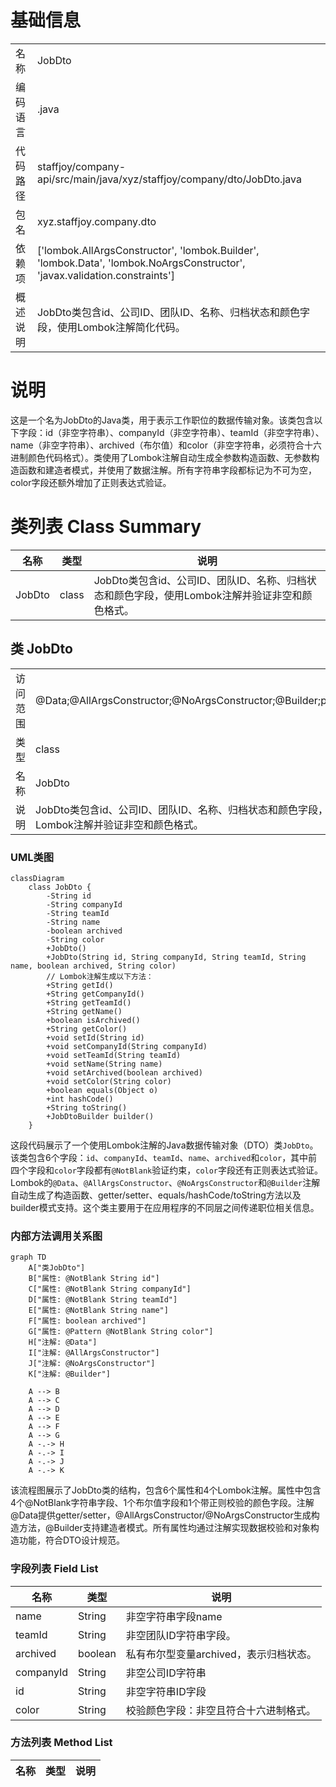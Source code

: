 # 基础信息

|      |      |
|------|------|
| 名称 | JobDto |
| 编码语言 | .java |
| 代码路径 | staffjoy/company-api/src/main/java/xyz/staffjoy/company/dto/JobDto.java |
| 包名 | xyz.staffjoy.company.dto |
| 依赖项 | ['lombok.AllArgsConstructor', 'lombok.Builder', 'lombok.Data', 'lombok.NoArgsConstructor', 'javax.validation.constraints'] |
| 概述说明 | JobDto类包含id、公司ID、团队ID、名称、归档状态和颜色字段，使用Lombok注解简化代码。 |

# 说明

这是一个名为JobDto的Java类，用于表示工作职位的数据传输对象。该类包含以下字段：id（非空字符串）、companyId（非空字符串）、teamId（非空字符串）、name（非空字符串）、archived（布尔值）和color（非空字符串，必须符合十六进制颜色代码格式）。类使用了Lombok注解自动生成全参数构造函数、无参数构造函数和建造者模式，并使用了数据注解。所有字符串字段都标记为不可为空，color字段还额外增加了正则表达式验证。

# 类列表 Class Summary

| 名称   | 类型  | 说明 |
|-------|------|-------------|
| JobDto | class | JobDto类包含id、公司ID、团队ID、名称、归档状态和颜色字段，使用Lombok注解并验证非空和颜色格式。 |



## 类 JobDto

|      |      |
|------|------|
| 访问范围 | @Data;@AllArgsConstructor;@NoArgsConstructor;@Builder;public |
| 类型 | class |
| 名称 | JobDto |
| 说明 | JobDto类包含id、公司ID、团队ID、名称、归档状态和颜色字段，使用Lombok注解并验证非空和颜色格式。 |


### UML类图

```mermaid
classDiagram
    class JobDto {
        -String id
        -String companyId
        -String teamId
        -String name
        -boolean archived
        -String color
        +JobDto()
        +JobDto(String id, String companyId, String teamId, String name, boolean archived, String color)
        // Lombok注解生成以下方法：
        +String getId()
        +String getCompanyId()
        +String getTeamId()
        +String getName()
        +boolean isArchived()
        +String getColor()
        +void setId(String id)
        +void setCompanyId(String companyId)
        +void setTeamId(String teamId)
        +void setName(String name)
        +void setArchived(boolean archived)
        +void setColor(String color)
        +boolean equals(Object o)
        +int hashCode()
        +String toString()
        +JobDtoBuilder builder()
    }
```

这段代码展示了一个使用Lombok注解的Java数据传输对象（DTO）类`JobDto`。该类包含6个字段：`id`、`companyId`、`teamId`、`name`、`archived`和`color`，其中前四个字段和`color`字段都有`@NotBlank`验证约束，`color`字段还有正则表达式验证。Lombok的`@Data`、`@AllArgsConstructor`、`@NoArgsConstructor`和`@Builder`注解自动生成了构造函数、getter/setter、equals/hashCode/toString方法以及builder模式支持。这个类主要用于在应用程序的不同层之间传递职位相关信息。


### 内部方法调用关系图

```mermaid
graph TD
    A["类JobDto"]
    B["属性: @NotBlank String id"]
    C["属性: @NotBlank String companyId"]
    D["属性: @NotBlank String teamId"]
    E["属性: @NotBlank String name"]
    F["属性: boolean archived"]
    G["属性: @Pattern @NotBlank String color"]
    H["注解: @Data"]
    I["注解: @AllArgsConstructor"]
    J["注解: @NoArgsConstructor"]
    K["注解: @Builder"]

    A --> B
    A --> C
    A --> D
    A --> E
    A --> F
    A --> G
    A -.-> H
    A -.-> I
    A -.-> J
    A -.-> K
```

该流程图展示了JobDto类的结构，包含6个属性和4个Lombok注解。属性中包含4个@NotBlank字符串字段、1个布尔值字段和1个带正则校验的颜色字段。注解@Data提供getter/setter，@AllArgsConstructor/@NoArgsConstructor生成构造方法，@Builder支持建造者模式。所有属性均通过注解实现数据校验和对象构造功能，符合DTO设计规范。

### 字段列表 Field List

| 名称  | 类型  | 说明 |
|-------|-------|------|
| name | String | 非空字符串字段name |
| teamId | String | 非空团队ID字符串字段。 |
| archived | boolean | 私有布尔型变量archived，表示归档状态。 |
| companyId | String | 非空公司ID字符串 |
| id | String | 非空字符串ID字段 |
| color | String | 校验颜色字段：非空且符合十六进制格式。 |

### 方法列表 Method List

| 名称  | 类型  | 说明 |
|-------|-------|------|




